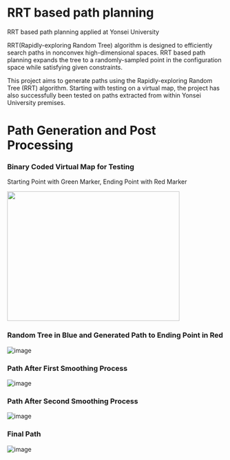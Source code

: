 # RRT based path planning

RRT based path planning applied at  Yonsei University

RRT(Rapidly-exploring Random Tree) algorithm is designed to efficiently search paths in nonconvex high-dimensional spaces. RRT based path planning expands the tree to a randomly-sampled point in the configuration space while satisfying given constraints.

This project aims to generate paths using the Rapidly-exploring Random Tree (RRT) algorithm. Starting with testing on a virtual map, the project has also successfully been tested on paths extracted from within Yonsei University premises.



# Path Generation and Post Processing

### Binary Coded Virtual Map for Testing
Starting Point with Green Marker, Ending Point with Red Marker


<img src="https://github.com/kimthyung/RRT_path_planning/assets/98934172/b445e577-c36f-493d-9631-b966e3ff23eb" width="400" height="300"/>




### Random Tree in Blue and Generated Path to Ending Point in Red


![image](https://github.com/kimthyung/RRT_path_planning/assets/98934172/abd9fe54-531c-4fdb-948f-108c5a6cb804)


### Path After First Smoothing Process


![image](https://github.com/kimthyung/RRT_path_planning/assets/98934172/6b99d080-216f-41ac-b764-3584f4afc706)


### Path After Second Smoothing Process


![image](https://github.com/kimthyung/RRT_path_planning/assets/98934172/21a47b74-46e2-4432-893f-83c8af6b6832)



### Final Path 


![image](https://github.com/kimthyung/RRT_path_planning/assets/98934172/8162f19c-9531-44ca-839d-45f5e782fbdf)



<div align="center">
</div>
